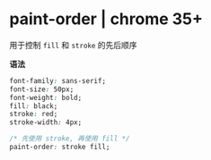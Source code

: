 # paint-order | chrome 35+

用于控制 `fill` 和 `stroke` 的先后顺序

**语法**

```css
font-family: sans-serif;
font-size: 50px;
font-weight: bold;
fill: black;
stroke: red;
stroke-width: 4px;

/* 先使用 stroke, 再使用 fill */
paint-order: stroke fill;
```
